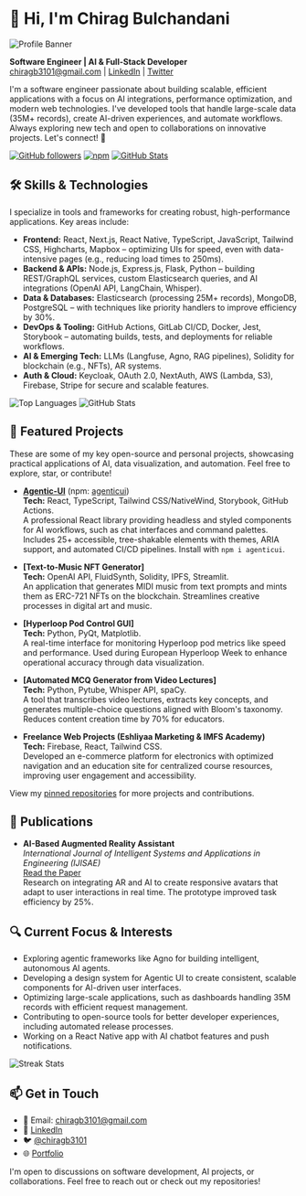 # 👋 Hi, I'm Chirag Bulchandani

![Profile Banner](https://your-image-url-here.com/banner.png) <!-- Add a professional banner, e.g., a tech landscape or code-themed image -->

**Software Engineer | AI & Full-Stack Developer**  
chiragb3101@gmail.com | [LinkedIn](https://www.linkedin.com/in/chiragb3101/) | [Twitter](https://twitter.com/chiragb3101)  

I'm a software engineer passionate about building scalable, efficient applications with a focus on AI integrations, performance optimization, and modern web technologies. I've developed tools that handle large-scale data (35M+ records), create AI-driven experiences, and automate workflows. Always exploring new tech and open to collaborations on innovative projects. Let's connect! 🚀

[![GitHub followers](https://img.shields.io/github/followers/chiragb3101?style=social)](https://github.com/chiragb3101?tab=followers)
[![npm](https://img.shields.io/npm/v/agenticui?color=brightgreen&logo=npm)](https://www.npmjs.com/package/agenticui)
[![GitHub Stats](https://img.shields.io/badge/GitHub-Stats-blue?logo=github)](https://github.com/chiragb3101)

## 🛠️ Skills & Technologies
I specialize in tools and frameworks for creating robust, high-performance applications. Key areas include:

- **Frontend:** React, Next.js, React Native, TypeScript, JavaScript, Tailwind CSS, Highcharts, Mapbox – optimizing UIs for speed, even with data-intensive pages (e.g., reducing load times to 250ms).  
- **Backend & APIs:** Node.js, Express.js, Flask, Python – building REST/GraphQL services, custom Elasticsearch queries, and AI integrations (OpenAI API, LangChain, Whisper).  
- **Data & Databases:** Elasticsearch (processing 25M+ records), MongoDB, PostgreSQL – with techniques like priority handlers to improve efficiency by 30%.  
- **DevOps & Tooling:** GitHub Actions, GitLab CI/CD, Docker, Jest, Storybook – automating builds, tests, and deployments for reliable workflows.  
- **AI & Emerging Tech:** LLMs (Langfuse, Agno, RAG pipelines), Solidity for blockchain (e.g., NFTs), AR systems.  
- **Auth & Cloud:** Keycloak, OAuth 2.0, NextAuth, AWS (Lambda, S3), Firebase, Stripe for secure and scalable features.  

![Top Languages](https://github-readme-stats.vercel.app/api/top-langs/?username=chiragb3101&layout=compact&theme=radical&hide=html)
![GitHub Stats](https://github-readme-stats.vercel.app/api?username=chiragb3101&show_icons=true&theme=radical)

## 🚀 Featured Projects
These are some of my key open-source and personal projects, showcasing practical applications of AI, data visualization, and automation. Feel free to explore, star, or contribute!

- **[Agentic-UI](https://github.com/agenticui/agentic-ui)** (npm: [agenticui](https://www.npmjs.com/package/agenticui))  
  **Tech:** React, TypeScript, Tailwind CSS/NativeWind, Storybook, GitHub Actions.  
  A professional React library providing headless and styled components for AI workflows, such as chat interfaces and command palettes. Includes 25+ accessible, tree-shakable elements with themes, ARIA support, and automated CI/CD pipelines. Install with `npm i agenticui`.  

- **[Text-to-Music NFT Generator]**  
  **Tech:** OpenAI API, FluidSynth, Solidity, IPFS, Streamlit.  
  An application that generates MIDI music from text prompts and mints them as ERC-721 NFTs on the blockchain. Streamlines creative processes in digital art and music.  

- **[Hyperloop Pod Control GUI]**  
  **Tech:** Python, PyQt, Matplotlib.  
  A real-time interface for monitoring Hyperloop pod metrics like speed and performance. Used during European Hyperloop Week to enhance operational accuracy through data visualization.  

- **[Automated MCQ Generator from Video Lectures]**  
  **Tech:** Python, Pytube, Whisper API, spaCy.  
  A tool that transcribes video lectures, extracts key concepts, and generates multiple-choice questions aligned with Bloom's taxonomy. Reduces content creation time by 70% for educators.  

- **Freelance Web Projects (Eshliyaa Marketing & IMFS Academy)**  
  **Tech:** Firebase, React, Tailwind CSS.  
  Developed an e-commerce platform for electronics with optimized navigation and an education site for centralized course resources, improving user engagement and accessibility.  

View my [pinned repositories](https://github.com/chiragb3101) for more projects and contributions.

## 📜 Publications
- **AI-Based Augmented Reality Assistant**  
  *International Journal of Intelligent Systems and Applications in Engineering (IJISAE)*  
  [Read the Paper](https://ijisae.org/index.php/IJISAE/article/view/4617)  
  Research on integrating AR and AI to create responsive avatars that adapt to user interactions in real time. The prototype improved task efficiency by 25%.  

## 🔍 Current Focus & Interests
- Exploring agentic frameworks like Agno for building intelligent, autonomous AI agents.  
- Developing a design system for Agentic UI to create consistent, scalable components for AI-driven user interfaces.  
- Optimizing large-scale applications, such as dashboards handling 35M records with efficient request management.  
- Contributing to open-source tools for better developer experiences, including automated release processes.  
- Working on a React Native app with AI chatbot features and push notifications.  

![Streak Stats](https://github-readme-streak-stats.herokuapp.com/?user=chiragb3101&theme=radical)

## 📫 Get in Touch
- 📧 Email: chiragb3101@gmail.com  
- 🔗 [LinkedIn](https://www.linkedin.com/in/chiragb3101/)  
- 🐦 [@chiragb3101](https://twitter.com/chiragb3101)  
- 🌐 [Portfolio](https://chirag-bulchandani.vercel.app/)  

I'm open to discussions on software development, AI projects, or collaborations. Feel free to reach out or check out my repositories!
